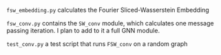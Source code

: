 `fsw_embedding.py` calculates the Fourier Sliced-Wasserstein Embedding

`fsw_conv.py` contains the `SW_conv` module, which calculates one message passing iteration. I plan to add to it a full GNN module.

`test_conv.py` a test script that runs `FSW_conv` on a random graph
